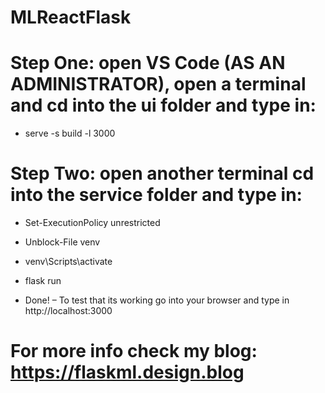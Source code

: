 # MLReactFlask
 
# Step One: open VS Code (AS AN ADMINISTRATOR), open a terminal and cd into the ui folder and type in:

- serve -s build -l 3000


# Step Two: open another terminal cd into the service folder and type in:


- Set-ExecutionPolicy unrestricted

- Unblock-File venv

- venv\Scripts\activate

- flask run

- Done! – To test that its working go into your browser and type in http://localhost:3000


# For more info check my blog: https://flaskml.design.blog
